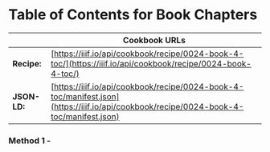 # Table of Contents for Book Chapters
|              | **Cookbook URLs** |
|--------------|-------------------|
| **Recipe:**  | [https://iiif.io/api/cookbook/recipe/0024-book-4-toc/](https://iiif.io/api/cookbook/recipe/0024-book-4-toc/) |
| **JSON-LD:** | [https://iiif.io/api/cookbook/recipe/0024-book-4-toc/manifest.json](https://iiif.io/api/cookbook/recipe/0024-book-4-toc/manifest.json) |

### Method 1 - 
